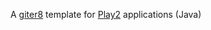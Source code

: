 A [giter8][g8] template for [Play2][play2] applications (Java)

[g8]: http://github.com/n8han/giter8#readme
[play2]: https://github.com/playframework/Play20/
